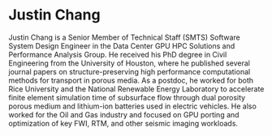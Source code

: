 <head>
  <meta charset="UTF-8">
  <meta name="description" content="Justin Chang">
  <meta name="keywords" content="AMD GPU, HPC, MI300, MI250, ROCm, blog, contributor, blog author">
</head>

# Justin Chang

Justin Chang is a Senior Member of Technical Staff (SMTS) Software System Design
Engineer in the Data Center GPU HPC Solutions and Performance Analysis Group. He
received his PhD degree in Civil Engineering from the University of Houston, where
he published several journal papers on structure-preserving high performance
computational methods for transport in porous media. As a postdoc, he worked for
both Rice University and the National Renewable Energy Laboratory to accelerate
finite element simulation time of subsurface flow through dual porosity porous
medium and lithium-ion batteries used in electric vehicles. He also worked for
the Oil and Gas industry and focused on GPU porting and optimization of key
FWI, RTM, and other seismic imaging workloads.

